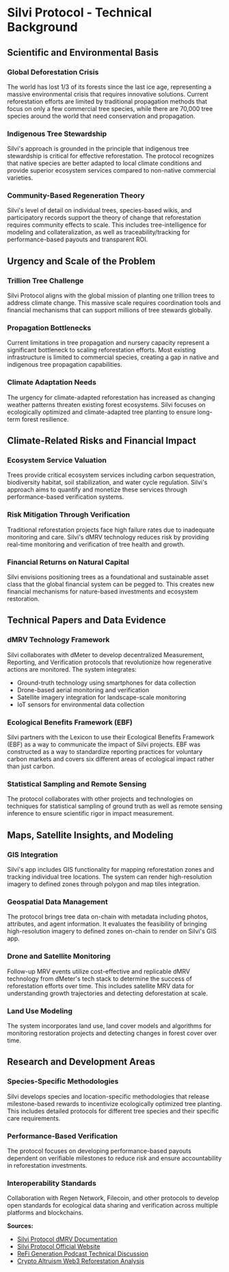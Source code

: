 # Silvi Protocol - Technical Background

## Scientific and Environmental Basis

### Global Deforestation Crisis
The world has lost 1/3 of its forests since the last ice age, representing a massive environmental crisis that requires innovative solutions. Current reforestation efforts are limited by traditional propagation methods that focus on only a few commercial tree species, while there are 70,000 tree species around the world that need conservation and propagation.

### Indigenous Tree Stewardship
Silvi's approach is grounded in the principle that indigenous tree stewardship is critical for effective reforestation. The protocol recognizes that native species are better adapted to local climate conditions and provide superior ecosystem services compared to non-native commercial varieties.

### Community-Based Regeneration Theory
Silvi's level of detail on individual trees, species-based wikis, and participatory records support the theory of change that reforestation requires community effects to scale. This includes tree-intelligence for modeling and collateralization, as well as traceability/tracking for performance-based payouts and transparent ROI.

## Urgency and Scale of the Problem

### Trillion Tree Challenge
Silvi Protocol aligns with the global mission of planting one trillion trees to address climate change. This massive scale requires coordination tools and financial mechanisms that can support millions of tree stewards globally.

### Propagation Bottlenecks
Current limitations in tree propagation and nursery capacity represent a significant bottleneck to scaling reforestation efforts. Most existing infrastructure is limited to commercial species, creating a gap in native and indigenous tree propagation capabilities.

### Climate Adaptation Needs
The urgency for climate-adapted reforestation has increased as changing weather patterns threaten existing forest ecosystems. Silvi focuses on ecologically optimized and climate-adapted tree planting to ensure long-term forest resilience.

## Climate-Related Risks and Financial Impact

### Ecosystem Service Valuation
Trees provide critical ecosystem services including carbon sequestration, biodiversity habitat, soil stabilization, and water cycle regulation. Silvi's approach aims to quantify and monetize these services through performance-based verification systems.

### Risk Mitigation Through Verification
Traditional reforestation projects face high failure rates due to inadequate monitoring and care. Silvi's dMRV technology reduces risk by providing real-time monitoring and verification of tree health and growth.

### Financial Returns on Natural Capital
Silvi envisions positioning trees as a foundational and sustainable asset class that the global financial system can be pegged to. This creates new financial mechanisms for nature-based investments and ecosystem restoration.

## Technical Papers and Data Evidence

### dMRV Technology Framework
Silvi collaborates with dMeter to develop decentralized Measurement, Reporting, and Verification protocols that revolutionize how regenerative actions are monitored. The system integrates:

- Ground-truth technology using smartphones for data collection
- Drone-based aerial monitoring and verification
- Satellite imagery integration for landscape-scale monitoring
- IoT sensors for environmental data collection

### Ecological Benefits Framework (EBF)
Silvi partners with the Lexicon to use their Ecological Benefits Framework (EBF) as a way to communicate the impact of Silvi projects. EBF was constructed as a way to standardize reporting practices for voluntary carbon markets and covers six different areas of ecological impact rather than just carbon.

### Statistical Sampling and Remote Sensing
The protocol collaborates with other projects and technologies on techniques for statistical sampling of ground truth as well as remote sensing inference to ensure scientific rigor in impact measurement.

## Maps, Satellite Insights, and Modeling

### GIS Integration
Silvi's app includes GIS functionality for mapping reforestation zones and tracking individual tree locations. The system can render high-resolution imagery to defined zones through polygon and map tiles integration.

### Geospatial Data Management
The protocol brings tree data on-chain with metadata including photos, attributes, and agent information. It evaluates the feasibility of bringing high-resolution imagery to defined zones on-chain to render on Silvi's GIS app.

### Drone and Satellite Monitoring
Follow-up MRV events utilize cost-effective and replicable dMRV technology from dMeter's tech stack to determine the success of reforestation efforts over time. This includes satellite MRV data for understanding growth trajectories and detecting deforestation at scale.

### Land Use Modeling
The system incorporates land use, land cover models and algorithms for monitoring restoration projects and detecting changes in forest cover over time.

## Research and Development Areas

### Species-Specific Methodologies
Silvi develops species and location-specific methodologies that release milestone-based rewards to incentivize ecologically optimized tree planting. This includes detailed protocols for different tree species and their specific care requirements.

### Performance-Based Verification
The protocol focuses on developing performance-based payouts dependent on verifiable milestones to reduce risk and ensure accountability in reforestation investments.

### Interoperability Standards
Collaboration with Regen Network, Filecoin, and other protocols to develop open standards for ecological data sharing and verification across multiple platforms and blockchains.

**Sources:**
- [Silvi Protocol dMRV Documentation](https://github.com/filecoin-project/devgrants/issues/1050)
- [Silvi Protocol Official Website](https://www.silvi.earth/)
- [ReFi Generation Podcast Technical Discussion](https://www.buzzsprout.com/2221601/episodes/14459744-ep-9-global-reforestation-efforts-with-silvi-protocol)
- [Crypto Altruism Web3 Reforestation Analysis](https://www.cryptoaltruism.org/blog/10-projects-using-web3-tools-to-boost-tree-planting-and-reforestation)
